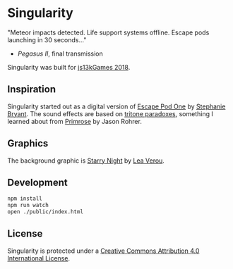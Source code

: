 # Singularity #

"Meteor impacts detected. Life support systems offline. Escape pods launching in 30 seconds..."

- _Pegasus II_, final transmission

Singularity was built for [js13kGames 2018][js13k].

## Inspiration ##

Singularity started out as a digital version of [Escape Pod One][pod] by
[Stephanie Bryant][stephanie]. The sound effects are based on
[tritone paradoxes][tritone], something I learned about from [Primrose][] by
Jason Rohrer.

## Graphics ##

The background graphic is [Starry Night][night] by [Lea Verou][lea].

## Development ##

```bash
npm install
npm run watch
open ./public/index.html
```

## License ##

Singularity is protected under a [Creative Commons Attribution 4.0 International
License][cc].


[js13k]: http://2018.js13kgames.com/ "Andrzej Mazur (js13kGames): HTML5 and JavaScript Game Development Competition in just 13 kilobytes"
[night]: http://lea.verou.me/css3patterns/#starry-night "Lea Verou (CSS Patterns Gallery): Starry Night"
[lea]: http://lea.verou.me/ "Lea Verou: Life on the bleeding edge (of web standards)"
[pod]: https://200wordrpg.github.io/2015/rpg/winner/2015/04/01/EscapePodOne.html "Stephanie Bryant (200 Word RPG): Escape Pod One"
[stephanie]: http://www.mortaine.com/blog/ "Stephanie Bryant: Mortaine's Blog"
[tritone]: http://www.philomel.com/musical_illusions/tritone.php "Philomel Records: Diana Deutsch's Audio Illusions"
[Primrose]: http://primrose.sourceforge.net/description.php "Jason Rohrer (SourceForge): Primrose"
[cc]: https://creativecommons.org/licenses/by/4.0/ "Creative Commons Attribution 4.0 International"
